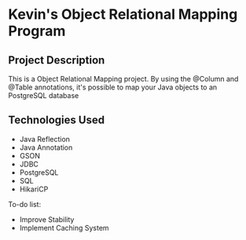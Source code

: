 # Kevin's Object Relational Mapping Program

## Project Description
This is a Object Relational Mapping project.
By using the @Column and @Table annotations, it's possible to map your Java objects to an PostgreSQL database

## Technologies Used

* Java Reflection
* Java Annotation
* GSON
* JDBC
* PostgreSQL
* SQL
* HikariCP



To-do list:
* Improve Stability
* Implement Caching System

